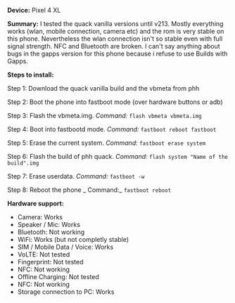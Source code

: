 **Device:** Pixel 4 XL

**Summary:** I tested the quack vanilla versions until v213. Mostly everything works (wlan, mobile connection, camera etc) and the rom is very stable on this phone. Nevertheless the wlan connection isn't so stable even with full signal strength. NFC and Bluetooth are broken.
I can't say anything about bugs in the gapps version for this phone because i refuse to use Builds with Gapps.


**Steps to install:**

   Step 1: Download the quack vanilla build and the vbmeta from phh

   Step 2: Boot the phone into fastboot mode (over hardware buttons or adb)
    
   Step 3: Flash the vbmeta.img. 
           _Command:_ `flash vbmeta vbmeta.img`

   Step 4: Boot into fastbootd mode.
           _Command:_ `fastboot reboot fastboot`

   Step 5: Erase the current system.
           _Command:_ `fastboot erase system`

   Step 6: Flash the build of phh quack.
           _Command:_ `flash system "Name of the build".img`

   Step 7: Erase userdata.
           _Command:_ `fastboot -w`

   Step 8: Reboot the phone
          _ Command:_ `fastboot reboot`


**Hardware support:**

* Camera: Works
* Speaker / Mic: Works
* Bluetooth: Not working
* WiFi: Works (but not completly stable)
* SIM / Mobile Data / Voice: Works
* VoLTE: Not tested 
* Fingerprint: Not tested
* NFC: Not working
* Offline Charging: Not tested
* NFC: Not working
* Storage connection to PC: Works